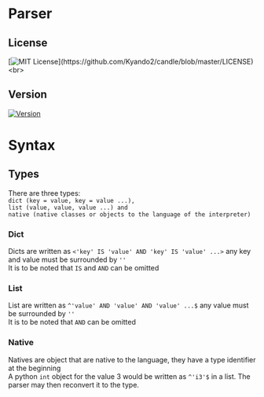 # Parser
## License
[![MIT License](https://img.shields.io/apm/l/atomic-design-ui.svg?)](https://github.com/Kyando2/candle/blob/master/LICENSE)
<br>
## Version
[![Version](https://img.shields.io/pypi/v/Kyandle.svg)](https://github.com/Kyando2/candle/)<br>
# Syntax
## Types
There are three types: <br>```dict (key = value, key = value ...), ```<br>```list (value, value, value ...) and ```<br>```native (native classes or objects to the language of the interpreter)```
### Dict
Dicts are written as `<'key' IS 'value' AND 'key' IS 'value' ...>` any key and value must be surrounded by `''`<br>It is to be noted that `IS` and `AND` can be omitted
### List
List are written as `^'value' AND 'value' AND 'value' ...$` any value must be surrounded by `''`<br>It is to be noted that `AND` can be omitted
### Native
Natives are object that are native to the language, they have a type identifier at the beginning<br>A python `int` object for the value 3 would be written as `^'i3'$` in a list. The parser may then reconvert it to the type.
